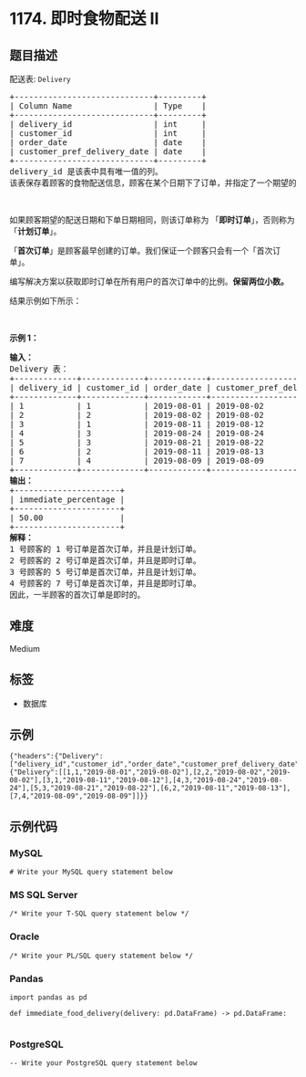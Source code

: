 # 1174. 即时食物配送 II

## 题目描述

<p>配送表: <code>Delivery</code></p>

<pre>
+-----------------------------+---------+
| Column Name                 | Type    |
+-----------------------------+---------+
| delivery_id                 | int     |
| customer_id                 | int     |
| order_date                  | date    |
| customer_pref_delivery_date | date    |
+-----------------------------+---------+
delivery_id 是该表中具有唯一值的列。
该表保存着顾客的食物配送信息，顾客在某个日期下了订单，并指定了一个期望的配送日期（和下单日期相同或者在那之后）。
</pre>

<p>&nbsp;</p>

<p>如果顾客期望的配送日期和下单日期相同，则该订单称为 「<strong>即时订单</strong>」，否则称为「<strong>计划订单</strong>」。</p>

<p>「<strong>首次订单</strong>」是顾客最早创建的订单。我们保证一个顾客只会有一个「首次订单」。</p>

<p>编写解决方案以获取即时订单在所有用户的首次订单中的比例。<strong>保留两位小数。</strong></p>

<p>结果示例如下所示：</p>

<p>&nbsp;</p>

<p><strong>示例 1：</strong></p>

<pre>
<strong>输入：</strong>
Delivery 表：
+-------------+-------------+------------+-----------------------------+
| delivery_id | customer_id | order_date | customer_pref_delivery_date |
+-------------+-------------+------------+-----------------------------+
| 1           | 1           | 2019-08-01 | 2019-08-02                  |
| 2           | 2           | 2019-08-02 | 2019-08-02                  |
| 3           | 1           | 2019-08-11 | 2019-08-12                  |
| 4           | 3           | 2019-08-24 | 2019-08-24                  |
| 5           | 3           | 2019-08-21 | 2019-08-22                  |
| 6           | 2           | 2019-08-11 | 2019-08-13                  |
| 7           | 4           | 2019-08-09 | 2019-08-09                  |
+-------------+-------------+------------+-----------------------------+
<strong>输出：</strong>
+----------------------+
| immediate_percentage |
+----------------------+
| 50.00                |
+----------------------+
<strong>解释：</strong>
1 号顾客的 1 号订单是首次订单，并且是计划订单。
2 号顾客的 2 号订单是首次订单，并且是即时订单。
3 号顾客的 5 号订单是首次订单，并且是计划订单。
4 号顾客的 7 号订单是首次订单，并且是即时订单。
因此，一半顾客的首次订单是即时的。
</pre>


## 难度

Medium

## 标签

- 数据库

## 示例

```
{"headers":{"Delivery":["delivery_id","customer_id","order_date","customer_pref_delivery_date"]},"rows":{"Delivery":[[1,1,"2019-08-01","2019-08-02"],[2,2,"2019-08-02","2019-08-02"],[3,1,"2019-08-11","2019-08-12"],[4,3,"2019-08-24","2019-08-24"],[5,3,"2019-08-21","2019-08-22"],[6,2,"2019-08-11","2019-08-13"],[7,4,"2019-08-09","2019-08-09"]]}}
```

## 示例代码

### MySQL

```mysql
# Write your MySQL query statement below
```

### MS SQL Server

```mssql
/* Write your T-SQL query statement below */
```

### Oracle

```oraclesql
/* Write your PL/SQL query statement below */
```

### Pandas

```pythondata
import pandas as pd

def immediate_food_delivery(delivery: pd.DataFrame) -> pd.DataFrame:
    
```

### PostgreSQL

```postgresql
-- Write your PostgreSQL query statement below
```

